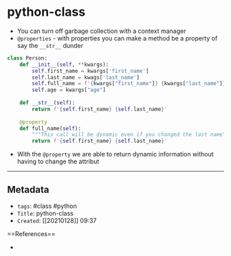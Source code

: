 # python-class
- You can turn off garbage collection with a context manager
- `@properties` - with properties you can make a method be a property of say the `__str__` dunder

```python
class Person:
	def __init__(self, **kwargs):
		self.first_name = kwargs['first_name']	
		self.last_name = kwags['last_name']
		self.full_name = f'{kwargs["first_name"]} {kwargs["last_name"]}'
		self.age = kwargs["age"]
		
	def __str__(self):
		return f'{self.first_name} {self.last_name}'
	
	@property
	def full_name(self):
		"""This call will be dynamic even if you changed the last name"""
		return f'{self.first_name} {self.last_name}'
```

- With the `@property` we are able to return dynamic information without having to change the attribut











---
## Metadata
- `tags`: #class #python
- `Title`: python-class
- `Created`: [[20210128]] 09:37

==References==
- []()